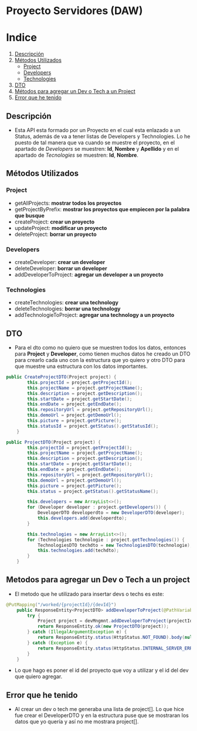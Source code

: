 # Proyecto Servidores (DAW)

# Indice

1. [Descripción](#descripción)
2. [Métodos Utilizados](#métodos-utilizados)
    - [Project](#project)
    - [Developers](#developers)
    - [Technologies](#technologies)
3. [DTO](#dto)
4. [Métodos para agregar un Dev o Tech a un Project](#métodos-para-agregar-un-dev-o-tech-a-un-project)
5. [Error que he tenido](#error-que-he-tenido)

## Descripción

- Esta API esta formado por un Proyecto en el cual esta enlazado a un Status, además de va a tener listas de Developers
  y Technologies.
  Lo he puesto de tal manera que va cuando se muestre el proyecto, en el apartado de *Developers* se muestren: **Id**, **Nombre** y **Apellido** y en el apartado de *Tecnologies* se muestren: **Id**, **Nombre**. 

## Métodos Utilizados

### Project

- getAllProjects: **mostrar todos los proyectos**
- getProjectByPrefix: **mostrar los proyectos que empiecen por la palabra que busque**
- createProject: **crear un proyecto**
- updateProject: **modificar un proyecto**
- deleteProject: **borrar un proyecto**


### Developers

- createDeveloper: **crear un developer**
- deleteDeveloper: **borrar un developer**
- addDeveloperToProject: **agregar un developer a un proyecto**


### Technologies

- createTechnologies: **crear una technology**
- deleteTechnologies: **borrar una technology**
- addTechnologieToProject: **agregar una technology a un proyecto**


## DTO

- Para el dto como no quiero que se muestren todos los datos, entonces para **Project** y **Developer**, como tienen muchos
  datos he creado un DTO para crearlo cada uno con la estructura que yo quiero y otro DTO para que muestre una estructura
  con los datos importantes.

``` java
public CreateProjectDTO(Project project) {
        this.projectId = project.getProjectId();
        this.projectName = project.getProjectName();
        this.description = project.getDescription();
        this.startDate = project.getStartDate();
        this.endDate = project.getEndDate();
        this.repositoryUrl = project.getRepositoryUrl();
        this.demoUrl = project.getDemoUrl();
        this.picture = project.getPicture();
        this.statusId = project.getStatus().getStatusId();
    }
```

```java
public ProjectDTO(Project project) {
        this.projectId = project.getProjectId();
        this.projectName = project.getProjectName();
        this.description = project.getDescription();
        this.startDate = project.getStartDate();
        this.endDate = project.getEndDate();
        this.repositoryUrl = project.getRepositoryUrl();
        this.demoUrl = project.getDemoUrl();
        this.picture = project.getPicture();
        this.status = project.getStatus().getStatusName();

        this.developers = new ArrayList<>();
        for (Developer developer : project.getDevelopers()) {
            DeveloperDTO developerdto = new DeveloperDTO(developer);
            this.developers.add(developerdto);
        }

        this.technologies = new ArrayList<>();
        for (Technologies technologie : project.getTechnologies()) {
            TechnologiesDTO techdto = new TechnologiesDTO(technologie);
            this.technologies.add(techdto);
        }
    }
```


## Metodos para agregar un Dev o Tech a un project

- El metodo que he utilizado para insertar devs o techs es este:

``` java
@PutMapping("/worked/{projectId}/{devId}")
    public ResponseEntity<ProjectDTO> addDeveloperToProject(@PathVariable Integer projectId, @PathVariable Integer devId) {
        try {
            Project project = devMngmnt.addDeveloperToProject(projectId, devId);
            return ResponseEntity.ok(new ProjectDTO(project));
        } catch (IllegalArgumentException e) {
            return ResponseEntity.status(HttpStatus.NOT_FOUND).body(null);
        } catch (Exception e) {
            return ResponseEntity.status(HttpStatus.INTERNAL_SERVER_ERROR).body(null);
        }
    }

```

- Lo que hago es poner el id del proyecto que voy a utilizar y el id del dev que quiero agregar.


## Error que he tenido

- Al crear un dev o tech me generaba una lista de project[]. Lo que hice fue crear el DeveloperDTO y en la
  estructura puse que se mostraran los datos que yo quería y así no me mostrara project[].
